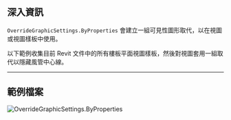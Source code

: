 ## 深入資訊
`OverrideGraphicSettings.ByProperties` 會建立一組可見性圖形取代，以在視圖或視圖樣板中使用。

以下範例收集目前 Revit 文件中的所有樓板平面視圖樣板，然後對視圖套用一組取代以隱藏風管中心線。
___
## 範例檔案

![OverrideGraphicSettings.ByProperties](./Revit.Filter.OverrideGraphicSettings.ByProperties_img.jpg)
